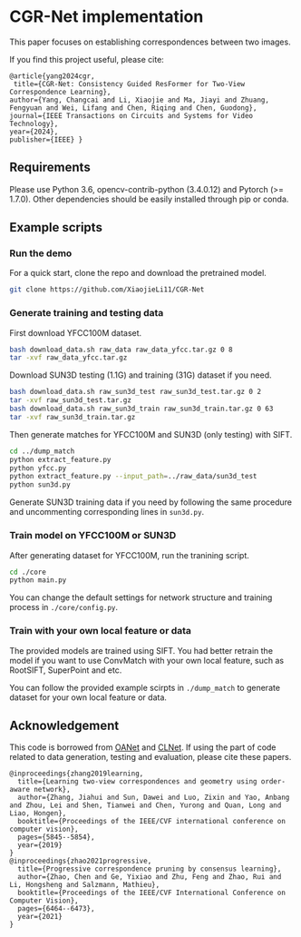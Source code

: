 # CGR-Net implementation

This paper focuses on establishing correspondences between two images.

If you find this project useful, please cite:

```
@article{yang2024cgr,
 title={CGR-Net: Consistency Guided ResFormer for Two-View Correspondence Learning},
author={Yang, Changcai and Li, Xiaojie and Ma, Jiayi and Zhuang, Fengyuan and Wei, Lifang and Chen, Riqing and Chen, Guodong},
journal={IEEE Transactions on Circuits and Systems for Video Technology},
year={2024},
publisher={IEEE} }
```

## Requirements

Please use Python 3.6, opencv-contrib-python (3.4.0.12) and Pytorch (>= 1.7.0). Other dependencies should be easily installed through pip or conda.


## Example scripts

### Run the demo

For a quick start, clone the repo and download the pretrained model.
```bash
git clone https://github.com/XiaojieLi11/CGR-Net 

```

### Generate training and testing data

First download YFCC100M dataset.
```bash
bash download_data.sh raw_data raw_data_yfcc.tar.gz 0 8
tar -xvf raw_data_yfcc.tar.gz
```

Download SUN3D testing (1.1G) and training (31G) dataset if you need.
```bash
bash download_data.sh raw_sun3d_test raw_sun3d_test.tar.gz 0 2
tar -xvf raw_sun3d_test.tar.gz
bash download_data.sh raw_sun3d_train raw_sun3d_train.tar.gz 0 63
tar -xvf raw_sun3d_train.tar.gz
```

Then generate matches for YFCC100M and SUN3D (only testing) with SIFT.
```bash
cd ../dump_match
python extract_feature.py
python yfcc.py
python extract_feature.py --input_path=../raw_data/sun3d_test
python sun3d.py
```
Generate SUN3D training data if you need by following the same procedure and uncommenting corresponding lines in `sun3d.py`.


### Train model on YFCC100M or SUN3D

After generating dataset for YFCC100M, run the tranining script.
```bash
cd ./core 
python main.py
```

You can change the default settings for network structure and training process in `./core/config.py`.

### Train with your own local feature or data 

The provided models are trained using SIFT. You had better retrain the model if you want to use ConvMatch with your own local feature, such as RootSIFT, SuperPoint and etc. 

You can follow the provided example scirpts in `./dump_match` to generate dataset for your own local feature or data.

## Acknowledgement
This code is borrowed from [OANet](https://github.com/zjhthu/OANet) and [CLNet](https://github.com/sailor-z/CLNet). If using the part of code related to data generation, testing and evaluation, please cite these papers.

```
@inproceedings{zhang2019learning,
  title={Learning two-view correspondences and geometry using order-aware network},
  author={Zhang, Jiahui and Sun, Dawei and Luo, Zixin and Yao, Anbang and Zhou, Lei and Shen, Tianwei and Chen, Yurong and Quan, Long and Liao, Hongen},
  booktitle={Proceedings of the IEEE/CVF international conference on computer vision},
  pages={5845--5854},
  year={2019}
}
@inproceedings{zhao2021progressive,
  title={Progressive correspondence pruning by consensus learning},
  author={Zhao, Chen and Ge, Yixiao and Zhu, Feng and Zhao, Rui and Li, Hongsheng and Salzmann, Mathieu},
  booktitle={Proceedings of the IEEE/CVF International Conference on Computer Vision},
  pages={6464--6473},
  year={2021}
}
```

